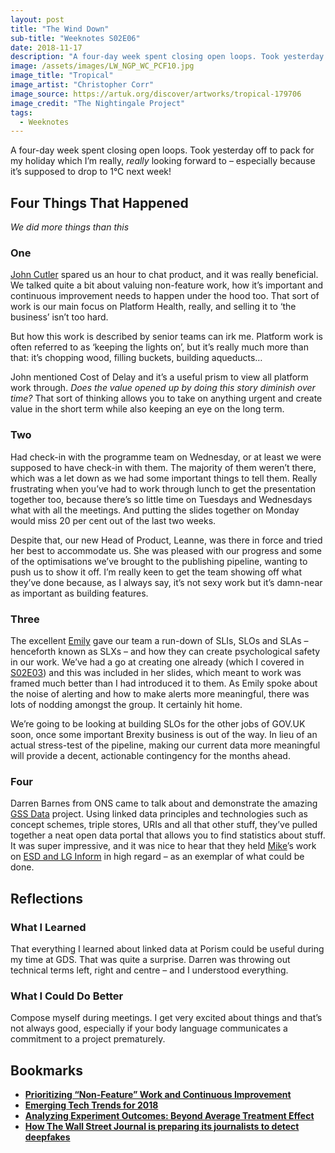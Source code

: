 ```yaml
---
layout: post
title: "The Wind Down"
sub-title: "Weeknotes S02E06"
date: 2018-11-17
description: "A four-day week spent closing open loops. Took yesterday off to pack for my holiday which I’m really, *really* looking forward to – especially because it’s supposed to drop to 1°C next week!"
image: /assets/images/LW_NGP_WC_PCF10.jpg
image_title: "Tropical"
image_artist: "Christopher Corr"
image_source: https://artuk.org/discover/artworks/tropical-179706
image_credit: "The Nightingale Project"
tags:
  - Weeknotes
---
```


A four-day week spent closing open loops. Took yesterday off to pack for my holiday which I’m really, *really* looking forward to – especially because it’s supposed to drop to 1°C next week!

## Four Things That Happened

*We did more things than this*

### One

[John Cutler](undefined) spared us an hour to chat product, and it was really beneficial. We talked quite a bit about valuing non-feature work, how it’s important and continuous improvement needs to happen under the hood too. That sort of work is our main focus on Platform Health, really, and selling it to ‘the business’ isn’t too hard.

But how this work is described by senior teams can irk me. Platform work is often referred to as ‘keeping the lights on’, but it’s really much more than that: it’s chopping wood, filling buckets, building aqueducts…

John mentioned Cost of Delay and it’s a useful prism to view all platform work through. *Does the value opened up by doing this story diminish over time?* That sort of thinking allows you to take on anything urgent and create value in the short term while also keeping an eye on the long term.

### Two

Had check-in with the programme team on Wednesday, or at least we were supposed to have check-in with them. The majority of them weren’t there, which was a let down as we had some important things to tell them. Really frustrating when you’ve had to work through lunch to get the presentation together too, because there’s so little time on Tuesdays and Wednesdays what with all the meetings. And putting the slides together on Monday would miss 20 per cent out of the last two weeks.

Despite that, our new Head of Product, Leanne, was there in force and tried her best to accommodate us. She was pleased with our progress and some of the optimisations we’ve brought to the publishing pipeline, wanting to push us to show it off. I’m really keen to get the team showing off what they’ve done because, as I always say, it’s not sexy work but it’s damn-near as important as building features.

### Three

The excellent [Emily](undefined) gave our team a run-down of SLIs, SLOs and SLAs – henceforth known as SLXs – and how they can create psychological safety in our work. We’ve had a go at creating one already (which I covered in [S02E03](https://weeknot.es/the-delivery-93a08085cc32)) and this was included in her slides, which meant to work was framed much better than I had introduced it to them. As Emily spoke about the noise of alerting and how to make alerts more meaningful, there was lots of nodding amongst the group. It certainly hit home.

We’re going to be looking at building SLOs for the other jobs of GOV.UK soon, once some important Brexity business is out of the way. In lieu of an actual stress-test of the pipeline, making our current data more meaningful will provide a decent, actionable contingency for the months ahead.

### Four

Darren Barnes from ONS came to talk about and demonstrate the amazing [GSS Data](https://gss.civilservice.gov.uk/guidance/the-gss-data-project/) project. Using linked data principles and technologies such as concept schemes, triple stores, URIs and all that other stuff, they’ve pulled together a neat open data portal that allows you to find statistics about stuff. It was super impressive, and it was nice to hear that they held [Mike](undefined)’s work on [ESD and LG Inform](https://about.esd.org.uk/about) in high regard – as an exemplar of what could be done.

## Reflections

### What I Learned

That everything I learned about linked data at Porism could be useful during my time at GDS. That was quite a surprise. Darren was throwing out technical terms left, right and centre – and I understood everything.

### What I Could Do Better

Compose myself during meetings. I get very excited about things and that’s not always good, especially if your body language communicates a commitment to a project prematurely.

## Bookmarks
- [**Prioritizing “Non-Feature” Work and Continuous Improvement**](https://hackernoon.com/prioritizing-non-feature-work-and-continuous-improvement-bad2a612d860)
- [**Emerging Tech Trends for 2018**](https://www.thoughtworks.com/radar)
- [**Analyzing Experiment Outcomes: Beyond Average Treatment Effect**](https://eng.uber.com/analyzing-experiment-outcomes/)
- [**How The Wall Street Journal is preparing its journalists to detect deepfakes**](http://www.niemanlab.org/2018/11/how-the-wall-street-journal-is-preparing-its-journalists-to-detect-deepfakes/)
